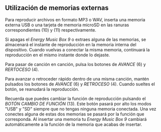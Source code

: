 ## Utilización de memorias externas

Para reproducir archivos en formato MP3 o WAV, inserta una memoria externa USB o una tarjeta de memoria microSD en las ranuras correspondientes (10) y (11) respectivamente.

Si apagas el *Energy Music Box 9* o extraes alguna de las memorias, se almacenará el instante de reproducción en la memoria interna del dispositivo. Cuando vuelvas a conectar la misma memoria, continuará la reproducción en el mismo instante donde lo dejaste.

Para pasar de canción en canción, pulsa los botones de *AVANCE* (6) y *RERTOCESO* (4). 

Para avanzar o retroceder rápido dentro de una misma canción, mantén pulsados los botones de *AVANCE* (6) y *RETROCESO* (4). Cuando sueltes el botón, se reanudará la reproducción.

Recuerda que puedes cambiar la función de reproducción pulsando el *BOTÓN CAMBIO DE FUNCIÓN* (13). Este botón pasará por alto los modos "USB" y "SD" siempre que no tengas ninguna memoria conectada. Una vez conectes alguna de estas dos memorias se pasará por la función que corresponda. Al insertar una memoria tu *Energy Music Box 9* cambiará automáticamente a la función de la memoria que acabas de insertar.

